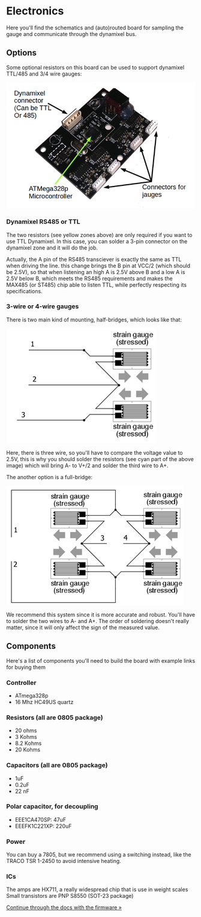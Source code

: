 # Electronics

Here you'll find the schematics and (auto)routed board for sampling the gauge and communicate
through the dynamixel bus.

## Options

Some optional resistors on this board can be used to support dynamixel TTL/485 and 3/4 wire
gauges:

![optional features](../docs/board.png)

### Dynamixel RS485 or TTL

The two resistors (see yellow zones above) are only required if you want to use TTL Dynamixel.
In this case, you can solder a 3-pin connector on the dynamixel zone and it will do the job.

Actually, the A pin of the RS485 transciever is exactly the same as TTL when driving the line.
this change brings the B pin at VCC/2 (which should be 2.5V), so that when listening an high
A is 2.5V above B and a low A is 2.5V below B, which meets the RS485 requirements and makes
the MAX485 (or ST485) chip able to listen TTL, while perfectly respecting its specifications.

### 3-wire or 4-wire gauges

There is two main kind of mounting, half-bridges, which looks like that:

![half-bridge](../docs/half-bridge.png)

Here, there is three wire, so you'll have to compare the voltage value to 2.5V, this is why you
should solder the resistors (see cyan part of the above image) which will bring A- to V+/2 and
solder the third wire to A+.

The another option is a full-bridge:

![full-bridge](../docs/full-bridge.png)

We recommend this system since it is more accurate and robust. You'll have to solder the two
wires to A- and A+. The order of soldering doesn't really matter, since it will only affect the
sign of the measured value.

## Components

Here's a list of components you'll need to build the board with example links for buying them

### Controller

* ATmega328p
* 16 Mhz HC49US quartz

### Resistors (all are 0805 package)

* 20 ohms
* 3 Kohms
* 8.2 Kohms
* 20 Kohms

### Capacitors (all are 0805 package)

* 1uF
* 0.2uF
* 22 nF

### Polar capacitor, for decoupling

* EEE1CA470SP: 47uF
* EEEFK1C221XP: 220uF

### Power 

You can buy a 7805, but we recommend using a switching instead, like the TRACO TSR 1-2450
to avoid intensive heating.

### ICs

The amps are HX711, a really widespread chip that is use in weight scales
Small transistors are PNP S8550 (SOT-23 package)

[Continue through the docs with the firmware »](../firmware)
